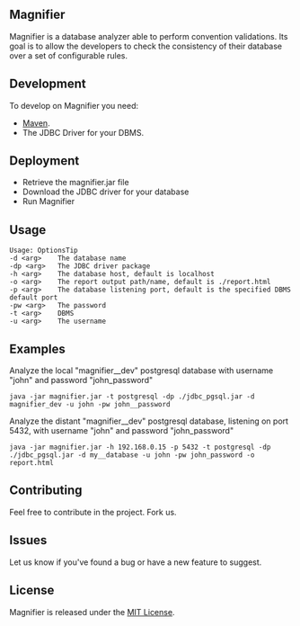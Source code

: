 ## Magnifier

Magnifier is a database analyzer able to perform convention validations. Its goal is to allow the developers to check the consistency of their database over a set of configurable rules. 

## Development

To develop on Magnifier you need:

- [Maven](https://github.com/apache/maven).
- The JDBC Driver for your DBMS.

## Deployment

- Retrieve the magnifier.jar file
- Download the JDBC driver for your database
- Run Magnifier

## Usage

	Usage: OptionsTip
	-d <arg>    The database name
	-dp <arg>   The JDBC driver package
	-h <arg>    The database host, default is localhost
	-o <arg>    The report output path/name, default is ./report.html
	-p <arg>    The database listening port, default is the specified DBMS default port
	-pw <arg>   The password
	-t <arg>    DBMS
	-u <arg>    The username

## Examples

Analyze the local "magnifier__dev" postgresql database with username "john" and password "john_password"

	java -jar magnifier.jar -t postgresql -dp ./jdbc_pgsql.jar -d magnifier_dev -u john -pw john__password

Analyze the distant "magnifier__dev" postgresql database, listening on port 5432, with username "john" and password "john_password"

	java -jar magnifier.jar -h 192.168.0.15 -p 5432 -t postgresql -dp ./jdbc_pgsql.jar -d my__database -u john -pw john_password -o report.html


## Contributing

Feel free to contribute in the project. Fork us.

## Issues

Let us know if you've found a bug or have a new feature to suggest.

## License

Magnifier is released under the [MIT License](http://www.opensource.org/licenses/MIT).